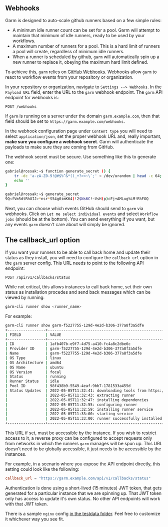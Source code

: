## Webhooks

Garm is designed to auto-scale github runners based on a few simple rules:

  * A minimum idle runner count can be set for a pool. Garm will attempt to maintain that minimum of idle runners, ready to be used by your workflows.
  * A maximum number of runners for a pool. This is a hard limit of runners a pool will create, regardless of minimum idle runners.
  * When a runner is scheduled by github, ```garm``` will automatically spin up a new runner to replace it, obeying the maximum hard limit defined.

To achieve this, ```garm``` relies on [GitHub Webhooks](https://docs.github.com/en/developers/webhooks-and-events/webhooks/about-webhooks). Webhooks allow ```garm``` to react to workflow events from your repository or organization.

In your repository or organization, navigate to ```Settings --> Webhooks```. In the ```Payload URL``` field, enter the URL to the ```garm``` webhook endpoint. The ```garm``` API endpoint for webhooks is:

```
POST /webhooks
```

If ```garm``` is running on a server under the domain ```garm.example.com```, then that field should be set to ```https://garm.example.com/webhooks```.

In the webhook configuration page under ```Content type``` you will need to select ```application/json```, set the proper webhook URL and, really important, **make sure you configure a webhook secret**. Garm will authenticate the payloads to make sure they are coming from GitHub.

The webhook secret must be secure. Use something like this to generate one:

```bash
gabriel@rossak:~$ function generate_secret () { 
    tr -dc 'a-zA-Z0-9!@#$%^&*()_+?><~\`;' < /dev/urandom | head -c 64;
    echo ''
}

gabriel@rossak:~$ generate_secret
9Q<fVm5dtRhUIJ>*nsr*S54g0imK64(!2$Ns6C!~VsH(p)cFj+AMLug%LM!R%FOQ
```

Next, you can choose which events GitHub should send to ```garm``` via webhooks. Click on ```Let me select individual events``` and select ```Workflow jobs``` (should be at the bottom). You can send everything if you want, but any events ```garm``` doesn't care about will simply be ignored.


## The callback_url option

If you want your runners to be able to call back home and update their status as they install, you will need to configure the ```callback_url``` option in the ```garm``` server config. This URL needs to point to the following API endpoint:

```
POST /api/v1/callbacks/status
```

While not critical, this allows instances to call back home, set their own status as installation procedes and send back messages which can be viewed by running:

```bash
garm-cli runner show <runner_name>
```

For example:

```bash
garm-cli runner show garm-f5227755-129d-4e2d-b306-377a8f3a5dfe
+-----------------+--------------------------------------------------------------------------------------------------------------------------------------------------+
| FIELD           | VALUE                                                                                                                                            |
+-----------------+--------------------------------------------------------------------------------------------------------------------------------------------------+
| ID              | 1afb407b-e9f7-4d75-a410-fc4a8c2dbe6c                                                                                                             |
| Provider ID     | garm-f5227755-129d-4e2d-b306-377a8f3a5dfe                                                                                                        |
| Name            | garm-f5227755-129d-4e2d-b306-377a8f3a5dfe                                                                                                        |
| OS Type         | linux                                                                                                                                            |
| OS Architecture | amd64                                                                                                                                            |
| OS Name         | ubuntu                                                                                                                                           |
| OS Version      | focal                                                                                                                                            |
| Status          | running                                                                                                                                          |
| Runner Status   | idle                                                                                                                                             |
| Pool ID         | 98f438b9-5549-4eaf-9bb7-1781533a455d                                                                                                             |
| Status Updates  | 2022-05-05T11:32:41: downloading tools from https://github.com/actions/runner/releases/download/v2.290.1/actions-runner-linux-x64-2.290.1.tar.gz |
|                 | 2022-05-05T11:32:43: extracting runner                                                                                                           |
|                 | 2022-05-05T11:32:47: installing dependencies                                                                                                     |
|                 | 2022-05-05T11:32:55: configuring runner                                                                                                          |
|                 | 2022-05-05T11:32:59: installing runner service                                                                                                   |
|                 | 2022-05-05T11:33:00: starting service                                                                                                            |
|                 | 2022-05-05T11:33:00: runner successfully installed                                                                                               |
+-----------------+--------------------------------------------------------------------------------------------------------------------------------------------------+
```

This URL if set, must be accessible by the instance. If you wish to restrict access to it, a reverse proxy can be configured to accept requests only from networks in which the runners ```garm``` manages will be spun up. This URL doesn't need to be globally accessible, it just needs to be accessible by the instances.

For example, in a scenario where you expose the API endpoint directly, this setting could look like the following:

```toml
callback_url = "https://garm.example.com/api/v1/callbacks/status"
```

Authentication is done using a short-lived (15 minutes) JWT token, that gets generated for a particular instance that we are spinning up. That JWT token only has access to update it's own status. No other API endpoints will work with that JWT token.

There is a sample ```nginx``` config [in the testdata folder](/testdata/nginx-server.conf). Feel free to customize it whichever way you see fit.
